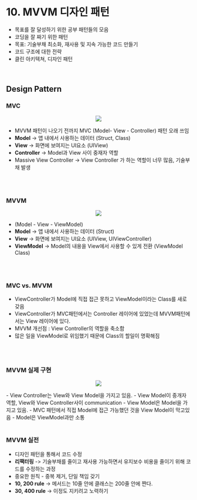 # 10. MVVM 디자인 패턴

- 목표를 잘 달성하기 위한 공부 패턴들의 모음
- 코딩을 잘 짜기 위한 패턴
- 목표: 기술부채 최소화, 재사용 및 지속 가능한 코드 만들기
- 코드 구조에 대한 전략
- 클린 아키텍쳐, 디자인 패턴

<br>

## Design Pattern

### MVC

<p align="center">

<image src="Resource/mvc.png" >

</p>

- MVVM 패턴이 나오기 전까지 MVC (Model- View - Controller) 패턴 오래 쓰임
- **Model** -> 앱 내에서 사용하는 데이터 (Struct, Class)
- **View** -> 화면에 보여지는 UI요소 (UIView)
- **Controller** -> Model과 View 사이 중재자 역할
- Massive View Controller -> View Controller 가 하는 역할이 너무 많음, 기술부채 발생

<br>
<br>

### MVVM 

<p align="center">

<image src="Resource/mvvm.png" >

</p>

- (Model - View - ViewModel)
- **Model** -> 앱 내에서 사용하는 데이터 (Struct)
- **View** -> 화면에 보여지는 UI요소 (UIView, UIViewController)
- **ViewModel** -> Model의 내용을 View에서 사용할 수 있게 전환 (ViewModel Class)

<br>
<br>

### MVC vs. MVVM

- ViewController가 Model에 직접 접근 못하고 ViewModel이라는 Class를 새로 갖음
- ViewController가 MVC패턴에서는 Controller 레이어에 있었는데 MVVM패턴에서는 View 레이어에 있다.
- MVVM 개선점 : View Controller의 역할을 축소함
- 많은 일을 ViewModel로 위임했기 때문에 Class의 할일이 명확해짐

<br>
<br>

### MVVM 실제 구현

<p align="center">

<image src="Resource/mvvm2.jpeg" >

</p>
- View Controller는 View와 View Model을 가지고 있음.
- View Model이 중개자 역할, View와 View Controller사이 communication
- View Model은 Model을 가지고 있음.
- MVC 패턴에서 직접 Model에 접근 가능했던 것을 View Model이 막고있음
- Model은 ViewModel과만 소통

<br>
<br>

### MVVM 실전

- 디자인 패턴을 통해서 코드 수정
- **리팩터링** -> 기술부채를 줄이고 재사용 가능하면서 유지보수 비용을 줄이기 위해 코드를 수정하는 과정
- 중요한 원칙 - 중복 제거, 단일 책임 갖기
- **10, 200 rule** -> 메서드는 10줄 안에 클래스는 200줄 안에 짠다.
- **30, 400 rule** -> 이정도 지키려고 노력하기
